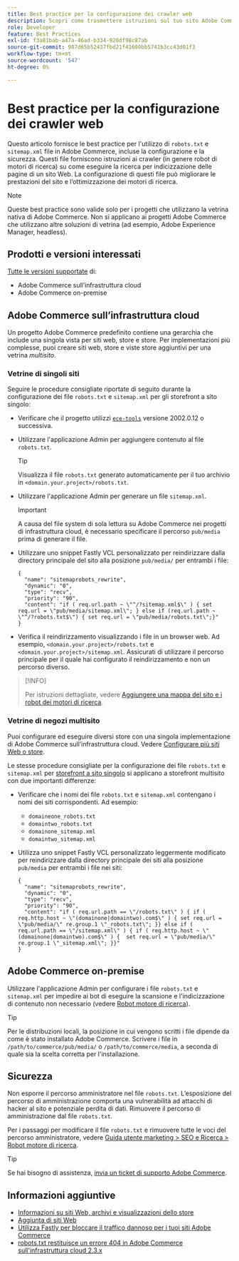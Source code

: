 ```yaml
---
title: Best practice per la configurazione dei crawler web
description: Scopri come trasmettere istruzioni sul tuo sito Adobe Commerce ai crawler web utilizzando i file "robots.txt" e "sitemap.xml".
role: Developer
feature: Best Practices
exl-id: f3a81bab-a47a-46ad-b334-920df98c87ab
source-git-commit: 987d65b52437fbd21f41600bb5741b3cc43d01f3
workflow-type: tm+mt
source-wordcount: '547'
ht-degree: 0%

---
```



# Best practice per la configurazione dei crawler web

Questo articolo fornisce le best practice per l&#39;utilizzo di `robots.txt` e `sitemap.xml` file in Adobe Commerce, incluse la configurazione e la sicurezza. Questi file forniscono istruzioni ai crawler (in genere robot di motori di ricerca) su come eseguire la ricerca per indicizzazione delle pagine di un sito Web. La configurazione di questi file può migliorare le prestazioni del sito e l’ottimizzazione dei motori di ricerca.

>[!NOTE]
>
>Queste best practice sono valide solo per i progetti che utilizzano la vetrina nativa di Adobe Commerce. Non si applicano ai progetti Adobe Commerce che utilizzano altre soluzioni di vetrina (ad esempio, Adobe Experience Manager, headless).

## Prodotti e versioni interessati

[Tutte le versioni supportate](../../../release/versions.md) di:

- Adobe Commerce sull’infrastruttura cloud
- Adobe Commerce on-premise

## Adobe Commerce sull’infrastruttura cloud

Un progetto Adobe Commerce predefinito contiene una gerarchia che include una singola vista per siti web, store e store. Per implementazioni più complesse, puoi creare siti web, store e viste store aggiuntivi per una vetrina _multisito_.

### Vetrine di singoli siti

Seguire le procedure consigliate riportate di seguito durante la configurazione dei file `robots.txt` e `sitemap.xml` per gli storefront a sito singolo:

- Verificare che il progetto utilizzi [`ece-tools`](https://experienceleague.adobe.com/it/docs/commerce-cloud-service/user-guide/release-notes/ece-tools-package) versione 2002.0.12 o successiva.
- Utilizzare l&#39;applicazione Admin per aggiungere contenuto al file `robots.txt`.

  >[!TIP]
  >
  >Visualizza il file `robots.txt` generato automaticamente per il tuo archivio in `<domain.your.project>/robots.txt`.

- Utilizzare l&#39;applicazione Admin per generare un file `sitemap.xml`.

  >[!IMPORTANT]
  >
  >A causa del file system di sola lettura su Adobe Commerce nei progetti di infrastruttura cloud, è necessario specificare il percorso `pub/media` prima di generare il file.

- Utilizzare uno snippet Fastly VCL personalizzato per reindirizzare dalla directory principale del sito alla posizione `pub/media/` per entrambi i file:

  ```vcl
  {
    "name": "sitemaprobots_rewrite",
    "dynamic": "0",
    "type": "recv",
    "priority": "90",
    "content": "if ( req.url.path ~ \"^/?sitemap.xml$\" ) { set req.url = \"pub/media/sitemap.xml\"; } else if (req.url.path ~ \"^/?robots.txt$\") { set req.url = \"pub/media/robots.txt\";}"
  }
  ```

- Verifica il reindirizzamento visualizzando i file in un browser web. Ad esempio, `<domain.your.project>/robots.txt` e `<domain.your.project>/sitemap.xml`. Assicurati di utilizzare il percorso principale per il quale hai configurato il reindirizzamento e non un percorso diverso.

>[!INFO]
>
>Per istruzioni dettagliate, vedere [Aggiungere una mappa del sito e i robot dei motori di ricerca](https://experienceleague.adobe.com/it/docs/commerce-cloud-service/user-guide/configure-store/robots-sitemap).


### Vetrine di negozi multisito

Puoi configurare ed eseguire diversi store con una singola implementazione di Adobe Commerce sull’infrastruttura cloud. Vedere [Configurare più siti Web o store](https://experienceleague.adobe.com/it/docs/commerce-cloud-service/user-guide/configure-store/multiple-sites).

Le stesse procedure consigliate per la configurazione dei file `robots.txt` e `sitemap.xml` per [storefront a sito singolo](#single-site-storefronts) si applicano a storefront multisito con due importanti differenze:

- Verificare che i nomi dei file `robots.txt` e `sitemap.xml` contengano i nomi dei siti corrispondenti. Ad esempio:
   - `domaineone_robots.txt`
   - `domaintwo_robots.txt`
   - `domainone_sitemap.xml`
   - `domaintwo_sitemap.xml`

- Utilizza uno snippet Fastly VCL personalizzato leggermente modificato per reindirizzare dalla directory principale dei siti alla posizione `pub/media` per entrambi i file nei siti:

  ```vcl
  {
    "name": "sitemaprobots_rewrite",
    "dynamic": "0",
    "type": "recv",
    "priority": "90",
    "content": "if ( req.url.path == \"/robots.txt\" ) { if ( req.http.host ~ \"(domainone|domaintwo).com$\" ) { set req.url = \"pub/media/\" re.group.1 \"_robots.txt\"; }} else if ( req.url.path == \"/sitemap.xml\" ) { if ( req.http.host ~ \"(domainone|domaintwo).com$\" ) {  set req.url = \"pub/media/\" re.group.1 \"_sitemap.xml\"; }}"
  }
  ```

## Adobe Commerce on-premise

Utilizzare l&#39;applicazione Admin per configurare i file `robots.txt` e `sitemap.xml` per impedire ai bot di eseguire la scansione e l&#39;indicizzazione di contenuto non necessario (vedere [Robot motore di ricerca](https://experienceleague.adobe.com/docs/commerce-admin/marketing/seo/seo-overview.html?lang=it#search-engine-robots)).

>[!TIP]
>
>Per le distribuzioni locali, la posizione in cui vengono scritti i file dipende da come è stato installato Adobe Commerce. Scrivere i file in `/path/to/commerce/pub/media/` o `/path/to/commerce/media`, a seconda di quale sia la scelta corretta per l&#39;installazione.

## Sicurezza

Non esporre il percorso amministratore nel file `robots.txt`. L’esposizione del percorso di amministrazione comporta una vulnerabilità ad attacchi di hacker al sito e potenziale perdita di dati. Rimuovere il percorso di amministrazione dal file `robots.txt`.

Per i passaggi per modificare il file `robots.txt` e rimuovere tutte le voci del percorso amministratore, vedere [Guida utente marketing > SEO e Ricerca > Robot motore di ricerca](https://experienceleague.adobe.com/docs/commerce-admin/marketing/seo/seo-overview.html?lang=it#search-engine-robots).

>[!TIP]
>
>Se hai bisogno di assistenza, [invia un ticket di supporto Adobe Commerce](https://experienceleague.adobe.com/docs/commerce-knowledge-base/kb/help-center-guide/magento-help-center-user-guide.html?lang=it#submit-ticket).

## Informazioni aggiuntive

- [Informazioni su siti Web, archivi e visualizzazioni dello store](https://experienceleague.adobe.com/it/docs/commerce-cloud-service/user-guide/configure-store/best-practices)
- [Aggiunta di siti Web](https://experienceleague.adobe.com/it/docs/commerce-admin/stores-sales/site-store/stores#add-websites)
- [Utilizza Fastly per bloccare il traffico dannoso per i tuoi siti Adobe Commerce](https://experienceleague.adobe.com/it/docs/commerce-cloud-service/user-guide/cdn/custom-vcl-snippets/fastly-vcl-blocking)
- [robots.txt restituisce un errore 404 in Adobe Commerce sull&#39;infrastruttura cloud 2.3.x](https://experienceleague.adobe.com/docs/commerce-knowledge-base/kb/troubleshooting/miscellaneous/robots.txt-gives-404-error-magento-commerce-cloud-2.3.x.html?lang=it)
